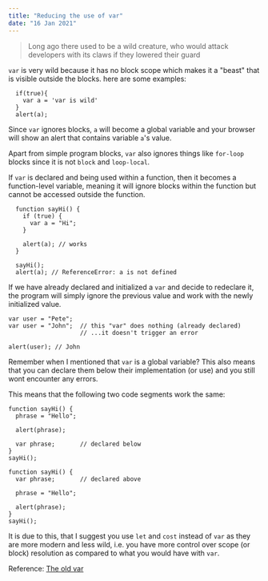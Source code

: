 ```yaml
---
title: "Reducing the use of var"
date: "16 Jan 2021"
---
```

> Long ago there used to be a wild creature, who would attack developers with its claws if they lowered their guard

`var` is very wild because it has no block scope which makes it a "beast" that is visible outside the blocks. here are some examples:
```
  if(true){
    var a = 'var is wild' 
  }
  alert(a);
```

Since `var` ignores blocks, `a` will become a global variable and your browser will show an alert that contains variable `a`'s value.

Apart from simple program blocks, `var` also ignores things like  `for-loop` blocks since it is not `block` and `loop-local`.

If `var` is declared and being used within a function, then it becomes a function-level variable, meaning it will ignore blocks within the function but cannot be accessed outside the function.

```
  function sayHi() {
    if (true) {
      var a = "Hi";
    }

    alert(a); // works
  }

  sayHi();
  alert(a); // ReferenceError: a is not defined
```

If we have already declared and initialized a `var` and decide to redeclare it, the program will simply ignore the previous value and work with the newly initialized value.

```
var user = "Pete";
var user = "John";  // this "var" does nothing (already declared)
                    // ...it doesn't trigger an error

alert(user); // John
```

Remember when I mentioned that `var` is a global variable? This also means that you can declare them below their implementation (or use) and you still wont encounter any errors. 

This means that the following two code segments work the same:

```
function sayHi() {
  phrase = "Hello";

  alert(phrase);

  var phrase;       // declared below
}
sayHi();
```

```
function sayHi() {
  var phrase;       // declared above

  phrase = "Hello";

  alert(phrase);
}
sayHi();
```

It is due to this, that I suggest you use `let` and `cost` instead of `var` as they are more modern and less wild, i.e. you have more control over scope (or block) resolution as compared to what you would have with `var`.   

Reference: [The old var](https://javascript.info/var)